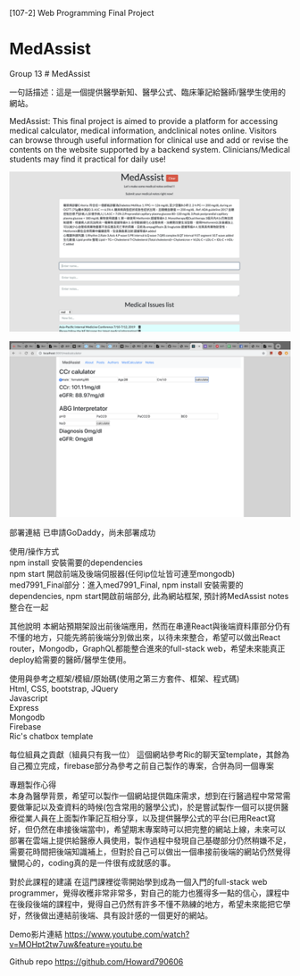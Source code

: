 [107-2] Web Programming Final Project
# MedAssist
Group 13 # MedAssist

一句話描述：這是一個提供醫學新知、醫學公式、臨床筆記給醫師/醫學生使用的網站。

MedAssist: This final project is aimed to provide a platform for accessing medical calculator, medical information, andclinical notes online. Visitors can browse through useful information for clinical use and add or revise the contents on the website supported by a backend system. Clinicians/Medical students may find it practical for daily use!

![image](https://raw.githubusercontent.com/Howard790606/MedAssist/master/pic1.png)

![image](https://github.com/Howard790606/MedAssist_Final_Project/blob/master/pic3.png)

部署連結
已申請GoDaddy，尚未部署成功

使用/操作方式  
npm install 安裝需要的dependencies  
npm start 開啟前端及後端伺服器(任何ip位址皆可連至mongodb)
med7991_Final部分：進入med7991_Final, npm install 安裝需要的dependencies, 
npm start開啟前端部分, 此為網站框架, 預計將MedAssist notes整合在一起

其他說明
本網站預期架設出前後端應用，然而在串連React與後端資料庫部分仍有不懂的地方，只能先將前後端分別做出來，以待未來整合，希望可以做出React router，Mongodb，GraphQL都能整合進來的full-stack web，希望未來能真正deploy給需要的醫師/醫學生使用。

使用與參考之框架/模組/原始碼(使用之第三方套件、框架、程式碼)  
Html, CSS, bootstrap, JQuery  
Javascript  
Express  
Mongodb  
Firebase  
Ric's chatbox template  

每位組員之貢獻（組員只有我一位） 
這個網站參考Ric的聊天室template，其餘為自己獨立完成，firebase部分為參考之前自己製作的專案，合併為同一個專案

專題製作心得  
本身為醫學背景，希望可以製作一個網站提供臨床需求，想到在行醫過程中常常需要做筆記以及查資料的時候(包含常用的醫學公式)，於是嘗試製作一個可以提供醫療從業人員在上面製作筆記互相分享，以及提供醫學公式的平台(已用React寫好，但仍然在串接後端當中)，希望期末專案時可以把完整的網站上線，未來可以部署在雲端上提供給醫療人員使用，製作過程中發現自己基礎部分仍然稍嫌不足，需要花時間把後端知識補上，但對於自己可以做出一個串接前後端的網站仍然覺得蠻開心的，coding真的是一件很有成就感的事。

對於此課程的建議
在這門課裡從零開始學到成為一個入門的full-stack web programmer，覺得收穫非常非常多，對自己的能力也獲得多一點的信心，課程中在後段後端的課程中，覺得自己仍然有許多不懂不熟練的地方，希望未來能把它學好，然後做出連結前後端、具有設計感的一個更好的網站。

Demo影片連結
https://www.youtube.com/watch?v=MOHpt2tw7uw&feature=youtu.be

Github repo
https://github.com/Howard790606
